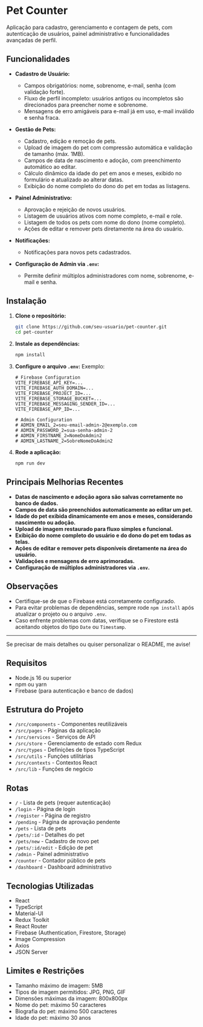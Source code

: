 # Pet Counter

Aplicação para cadastro, gerenciamento e contagem de pets, com autenticação de usuários, painel administrativo e funcionalidades avançadas de perfil.

## Funcionalidades

- **Cadastro de Usuário:**  
  - Campos obrigatórios: nome, sobrenome, e-mail, senha (com validação forte).
  - Fluxo de perfil incompleto: usuários antigos ou incompletos são direcionados para preencher nome e sobrenome.
  - Mensagens de erro amigáveis para e-mail já em uso, e-mail inválido e senha fraca.

- **Gestão de Pets:**  
  - Cadastro, edição e remoção de pets.
  - Upload de imagem do pet com compressão automática e validação de tamanho (máx. 1MB).
  - Campos de data de nascimento e adoção, com preenchimento automático ao editar.
  - Cálculo dinâmico da idade do pet em anos e meses, exibido no formulário e atualizado ao alterar datas.
  - Exibição do nome completo do dono do pet em todas as listagens.

- **Painel Administrativo:**  
  - Aprovação e rejeição de novos usuários.
  - Listagem de usuários ativos com nome completo, e-mail e role.
  - Listagem de todos os pets com nome do dono (nome completo).
  - Ações de editar e remover pets diretamente na área do usuário.

- **Notificações:**  
  - Notificações para novos pets cadastrados.

- **Configuração de Admin via `.env`:**  
  - Permite definir múltiplos administradores com nome, sobrenome, e-mail e senha.

## Instalação

1. **Clone o repositório:**
   ```bash
   git clone https://github.com/seu-usuario/pet-counter.git
   cd pet-counter
   ```

2. **Instale as dependências:**
   ```bash
   npm install
   ```

3. **Configure o arquivo `.env`:**
   Exemplo:
   ```
   # Firebase Configuration
   VITE_FIREBASE_API_KEY=...
   VITE_FIREBASE_AUTH_DOMAIN=...
   VITE_FIREBASE_PROJECT_ID=...
   VITE_FIREBASE_STORAGE_BUCKET=...
   VITE_FIREBASE_MESSAGING_SENDER_ID=...
   VITE_FIREBASE_APP_ID=...

   # Admin Configuration
   # ADMIN_EMAIL_2=seu-email-admin-2@exemplo.com
   # ADMIN_PASSWORD_2=sua-senha-admin-2
   # ADMIN_FIRSTNAME_2=NomeDoAdmin2
   # ADMIN_LASTNAME_2=SobreNomeDoAdmin2
   ```

4. **Rode a aplicação:**
   ```bash
   npm run dev
   ```

## Principais Melhorias Recentes

- **Datas de nascimento e adoção agora são salvas corretamente no banco de dados.**
- **Campos de data são preenchidos automaticamente ao editar um pet.**
- **Idade do pet exibida dinamicamente em anos e meses, considerando nascimento ou adoção.**
- **Upload de imagem restaurado para fluxo simples e funcional.**
- **Exibição do nome completo do usuário e do dono do pet em todas as telas.**
- **Ações de editar e remover pets disponíveis diretamente na área do usuário.**
- **Validações e mensagens de erro aprimoradas.**
- **Configuração de múltiplos administradores via `.env`.**

## Observações

- Certifique-se de que o Firebase está corretamente configurado.
- Para evitar problemas de dependências, sempre rode `npm install` após atualizar o projeto ou o arquivo `.env`.
- Caso enfrente problemas com datas, verifique se o Firestore está aceitando objetos do tipo `Date` ou `Timestamp`.

---

Se precisar de mais detalhes ou quiser personalizar o README, me avise!

## Requisitos

- Node.js 16 ou superior
- npm ou yarn
- Firebase (para autenticação e banco de dados)

## Estrutura do Projeto

- `/src/components` - Componentes reutilizáveis
- `/src/pages` - Páginas da aplicação
- `/src/services` - Serviços de API
- `/src/store` - Gerenciamento de estado com Redux
- `/src/types` - Definições de tipos TypeScript
- `/src/utils` - Funções utilitárias
- `/src/contexts` - Contextos React
- `/src/lib` - Funções de negócio

## Rotas

- `/` - Lista de pets (requer autenticação)
- `/login` - Página de login
- `/register` - Página de registro
- `/pending` - Página de aprovação pendente
- `/pets` - Lista de pets
- `/pets/:id` - Detalhes do pet
- `/pets/new` - Cadastro de novo pet
- `/pets/:id/edit` - Edição de pet
- `/admin` - Painel administrativo
- `/counter` - Contador público de pets
- `/dashboard` - Dashboard administrativo


## Tecnologias Utilizadas

- React
- TypeScript
- Material-UI
- Redux Toolkit
- React Router
- Firebase (Authentication, Firestore, Storage)
- Image Compression
- Axios
- JSON Server

## Limites e Restrições

- Tamanho máximo de imagem: 5MB
- Tipos de imagem permitidos: JPG, PNG, GIF
- Dimensões máximas da imagem: 800x800px
- Nome do pet: máximo 50 caracteres
- Biografia do pet: máximo 500 caracteres
- Idade do pet: máximo 30 anos
